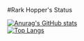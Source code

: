 #Rark Hopper's Status

[![Anurag's GitHub stats](https://github-readme-stats.vercel.app/api?username=rark7040&theme=graywhite)](https://github.com/anuraghazra/github-readme-stats)
<br>
[![Top Langs](https://github-readme-stats.vercel.app/api/top-langs/?username=rark7040&theme=graywhite)](https://github.com/anuraghazra/github-readme-stats)
